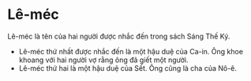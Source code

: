 # Lê-méc

Lê-méc là tên của hai người được nhắc đến trong sách Sáng Thế Ký.
- Lê-méc thứ nhất được nhắc đến là một hậu duệ của Ca-in. Ông khoe khoang với hai người vợ rằng ông đã giết một người.  
- Lê-méc thứ hai là một hậu duệ của Sết. Ông cũng là cha của Nô-ê.

